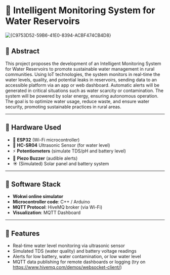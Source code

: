 # 🌱 Intelligent Monitoring System for Water Reservoirs

![{C9753D52-59B6-41E0-8394-ACBF474CB4D8}](https://github.com/user-attachments/assets/7f169872-ac31-4ca3-85df-dab82b38cd3b)

## 📄 Abstract

This project proposes the development of an Intelligent Monitoring System for Water Reservoirs to promote sustainable water management in rural communities. Using IoT technologies, the system monitors in real-time the water levels, quality, and potential leaks in reservoirs, sending data to an accessible platform via an app or web dashboard. Automatic alerts will be generated in critical situations such as water scarcity or contamination. The system will be powered by solar energy, ensuring autonomous operation. The goal is to optimize water usage, reduce waste, and ensure water security, promoting sustainable practices in rural areas.

---

## 🔧 Hardware Used

- 🧠 **ESP32** (Wi-Fi microcontroller)
- 📏 **HC-SR04** Ultrasonic Sensor (for water level)
- ⚡ **Potentiometers** (simulate TDS/pH and battery level)
- 🔔 **Piezo Buzzer** (audible alerts)
- ☀️ (Simulated) Solar panel and battery system

---

## 🧰 Software Stack

- **Wokwi online simulator**
- **Microcontroller code**: C++ / Arduino
- **MQTT Protocol**: HiveMQ broker (via Wi-Fi)
- **Visualization**: MQTT Dashboard

---

## 🚀 Features

- Real-time water level monitoring via ultrasonic sensor
- Simulated TDS (water quality) and battery voltage readings
- Alerts for low battery, water contamination, or low water level
- MQTT data publishing for remote dashboards or logging (try on https://www.hivemq.com/demos/websocket-client/)



